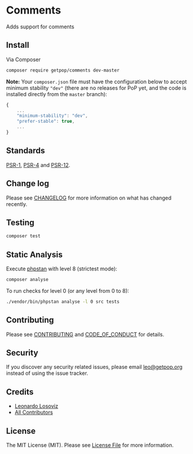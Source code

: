# Comments

<!--
[![Latest Version on Packagist][ico-version]][link-packagist]
[![Software License][ico-license]](LICENSE.md)
[![Build Status][ico-travis]][link-travis]
[![Coverage Status][ico-scrutinizer]][link-scrutinizer]
[![Quality Score][ico-code-quality]][link-code-quality]
[![Total Downloads][ico-downloads]][link-downloads]
-->

Adds support for comments

## Install

Via Composer

``` bash
composer require getpop/comments dev-master
```

**Note:** Your `composer.json` file must have the configuration below to accept minimum stability `"dev"` (there are no releases for PoP yet, and the code is installed directly from the `master` branch):

```javascript
{
    ...
    "minimum-stability": "dev",
    "prefer-stable": true,
    ...
}
```

<!--
## Usage

``` php
```
-->

## Standards

[PSR-1](https://www.php-fig.org/psr/psr-1), [PSR-4](https://www.php-fig.org/psr/psr-4) and [PSR-12](https://www.php-fig.org/psr/psr-12).

## Change log

Please see [CHANGELOG](CHANGELOG.md) for more information on what has changed recently.

## Testing

``` bash
composer test
```

## Static Analysis

Execute [phpstan](https://github.com/phpstan/phpstan) with level 8 (strictest mode):

``` bash
composer analyse
```

To run checks for level 0 (or any level from 0 to 8):

``` bash
./vendor/bin/phpstan analyse -l 0 src tests
```

## Contributing

Please see [CONTRIBUTING](CONTRIBUTING.md) and [CODE_OF_CONDUCT](CODE_OF_CONDUCT.md) for details.

## Security

If you discover any security related issues, please email leo@getpop.org instead of using the issue tracker.

## Credits

- [Leonardo Losoviz][link-author]
- [All Contributors][link-contributors]

## License

The MIT License (MIT). Please see [License File](LICENSE.md) for more information.

[ico-version]: https://img.shields.io/packagist/v/getpop/comments.svg?style=flat-square
[ico-license]: https://img.shields.io/badge/license-MIT-brightgreen.svg?style=flat-square
[ico-travis]: https://img.shields.io/travis/getpop/comments/master.svg?style=flat-square
[ico-scrutinizer]: https://img.shields.io/scrutinizer/coverage/g/getpop/comments.svg?style=flat-square
[ico-code-quality]: https://img.shields.io/scrutinizer/g/getpop/comments.svg?style=flat-square
[ico-downloads]: https://img.shields.io/packagist/dt/getpop/comments.svg?style=flat-square

[link-packagist]: https://packagist.org/packages/getpop/comments
[link-travis]: https://travis-ci.org/getpop/comments
[link-scrutinizer]: https://scrutinizer-ci.com/g/getpop/comments/code-structure
[link-code-quality]: https://scrutinizer-ci.com/g/getpop/comments
[link-downloads]: https://packagist.org/packages/getpop/comments
[link-author]: https://github.com/leoloso
[link-contributors]: ../../contributors
